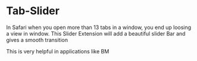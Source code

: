 Tab-Slider
==========

In Safari when you open more than 13 tabs in a window, you end up loosing a view in window. This Slider Extension will add a beautiful slider Bar and gives a smooth transition  

This is very helpful in applications like BM
